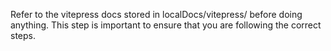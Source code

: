 Refer to the vitepress docs stored in localDocs/vitepress/ before doing anything. This step is important to ensure that you are following the correct steps. 
```
